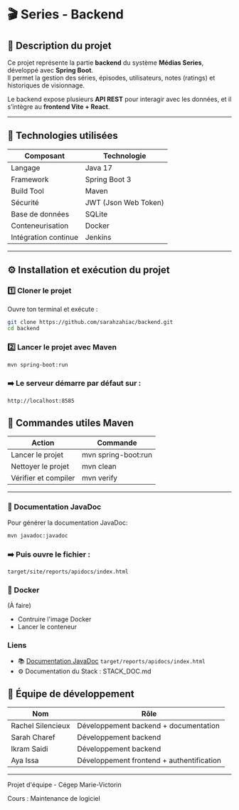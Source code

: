# 🎬 Series - Backend

## 🚀 Description du projet
Ce projet représente la partie **backend** du système **Médias Series**, développé avec **Spring Boot**.  
Il permet la gestion des séries, épisodes, utilisateurs, notes (ratings) et historiques de visionnage.

Le backend expose plusieurs **API REST** pour interagir avec les données, et il s’intègre au **frontend Vite + React**.

---

## 🧩 Technologies utilisées
| Composant | Technologie          |
|------------|----------------------|
| Langage | Java 17              |
| Framework | Spring Boot 3        |
| Build Tool | Maven                |
| Sécurité | JWT (Json Web Token) |
| Base de données | SQLite               |
| Conteneurisation | Docker               |
| Intégration continue | Jenkins              |

---

## ⚙️ Installation et exécution du projet

### 1️⃣ Cloner le projet
Ouvre ton terminal et exécute :
```bash
git clone https://github.com/sarahzahiac/backend.git
cd backend
```

### 2️⃣ Lancer le projet avec Maven
```bash
mvn spring-boot:run
```

### ➡️ Le serveur démarre par défaut sur :
``` bash
http://localhost:8585
```

## 🧾 Commandes utiles Maven
| Action               | Commande            |
|----------------------|---------------------|
| Lancer le projet     | mvn spring-boot:run |
| Nettoyer le projet   | mvn clean           |
| Vérifier et compiler | mvn verify          |


---

### 📘 Documentation JavaDoc
Pour générer la documentation JavaDoc:
```bash
mvn javadoc:javadoc
```

### ➡️ Puis ouvre le fichier :
```bash
target/site/reports/apidocs/index.html
```
### 🐳 Docker
(À faire)
- Contruire l'image Docker
- Lancer le conteneur

### Liens
- 📚 [Documentation JavaDoc](target/reports/apidocs/index.html)
`target/reports/apidocs/index.html`
- ⚙️ Documentation du Stack : STACK_DOC.md

## 👥 Équipe de développement
| Nom               | Rôle                                      |
|-------------------|-------------------------------------------|
| Rachel Silencieux | Développement backend + documentation     |
| Sarah Charef      | Développement backend                     |
| Ikram Saidi       | Développement backend                     |
| Aya Issa          | Développement frontend + authentification |

---

Projet d'équipe - Cégep Marie-Victorin

Cours : Maintenance de logiciel